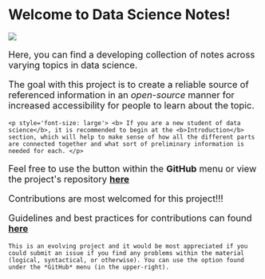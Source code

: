 # Welcome to **Data Science Notes**!

![](headers/header_2.svg)

<p style= 'font-size:large'>Here, you can find a developing collection of notes across varying topics in data science.</p>

<p style='font-size: large'>The goal with this project is to create a reliable source of referenced information in an <i>open-source</i> manner for  increased accessibility for people to learn about the topic. </p>

```{warning}
<p style='font-size: large'> <b> If you are a new student of data science</b>, it is recommended to begin at the <b>Introduction</b> section, which will help to make sense of how all the different parts are connected together and what sort of preliminary information is needed for each. </p>
```

<p style='font-size: large'> Feel free to use the button within the <b>GitHub</b> menu or view the project's repository <a href='https://github.com/wyattowalsh/data-science-notes'><b>here</b></a> </p>

<p style='font-size: large'> Contributions are most welcomed for this project!!! </p>

<p style='font-size: large'> Guidelines and best practices for contributions can found <a target="_blank" rel="noopener noreferrer" href="https://github.com/wyattowalsh/data-science-notes/blob/master/CONTRIBUTING.md"><b>here</b></a></p>

```{note}
This is an evolving project and it would be most appreciated if you could submit an issue if you find any problems within the material (logical, syntactical, or otherwise). You can use the option found under the *GitHub* menu (in the upper-right).
```